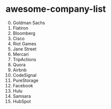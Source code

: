 # awesome-company-list

0. Goldman Sachs
1. Flatiron
2. Bloomberg
3. Cisco
4. Riot Games
5. Jane Street
6. Mercari
7. TripActions
8. Quora
9. Airbnb
10. CodeSignal
11. PureStorage
12. Facebook
13. Hulu
14. Samsara
15. HubSpot
